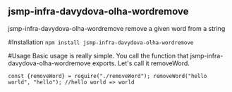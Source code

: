 jsmp-infra-davydova-olha-wordremove
-------------------------
jsmp-infra-davydova-olha-wordremove remove a given word from a string

#Installation
`npm install jsmp-infra-davydova-olha-wordremove`

#Usage
Basic usage is really simple. You call the function that jsmp-infra-davydova-olha-wordremove exports. Let's call it removeWord.

`const {removeWord} = require("./removeWord");
removeWord("hello world", "hello");
//hello world => world`